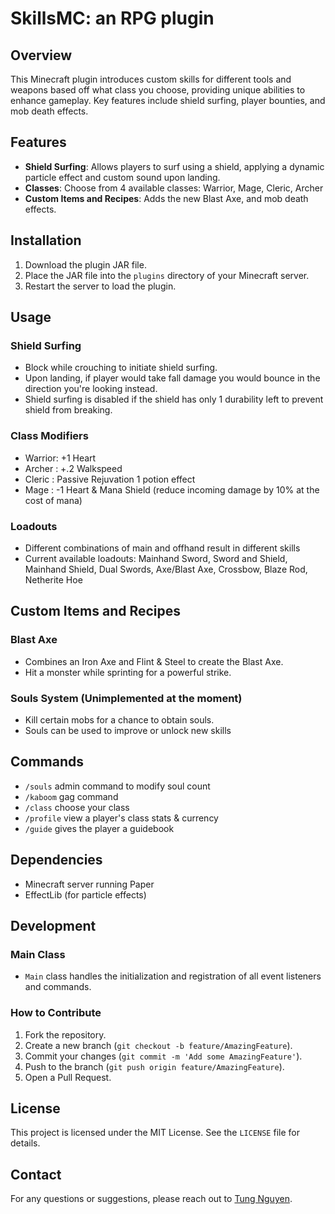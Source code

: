# SkillsMC: an RPG plugin

## Overview
This Minecraft plugin introduces custom skills for different tools and weapons based off what class you choose, providing unique abilities to enhance gameplay. Key features include shield surfing, player bounties, and mob death effects.

## Features
- **Shield Surfing**: Allows players to surf using a shield, applying a dynamic particle effect and custom sound upon landing.
- **Classes**: Choose from 4 available classes: Warrior, Mage, Cleric, Archer
- **Custom Items and Recipes**: Adds the new Blast Axe, and mob death effects.

## Installation
1. Download the plugin JAR file.
2. Place the JAR file into the `plugins` directory of your Minecraft server.
3. Restart the server to load the plugin.

## Usage
### Shield Surfing
- Block while crouching to initiate shield surfing.
- Upon landing, if player would take fall damage you would bounce in the direction you're looking instead.
- Shield surfing is disabled if the shield has only 1 durability left to prevent shield from breaking.
  
### Class Modifiers
- Warrior: +1 Heart
- Archer : +.2 Walkspeed
- Cleric : Passive Rejuvation 1 potion effect
- Mage   : -1 Heart & Mana Shield (reduce incoming damage by 10% at the cost of mana)

### Loadouts
- Different combinations of main and offhand result in different skills 
- Current available loadouts: Mainhand Sword, Sword and Shield, Mainhand Shield, Dual Swords, Axe/Blast Axe, Crossbow, Blaze Rod, Netherite Hoe

## Custom Items and Recipes
### Blast Axe
- Combines an Iron Axe and Flint & Steel to create the Blast Axe.
- Hit a monster while sprinting for a powerful strike.
  
### Souls System (Unimplemented at the moment)
- Kill certain mobs for a chance to obtain souls.
- Souls can be used to improve or unlock new skills
  
## Commands
- `/souls` admin command to modify soul count
- `/kaboom` gag command
- `/class` choose your class
- `/profile` view a player's class stats & currency
- `/guide` gives the player a guidebook

## Dependencies
- Minecraft server running Paper
- EffectLib (for particle effects)

## Development
### Main Class
- `Main` class handles the initialization and registration of all event listeners and commands.

### How to Contribute
1. Fork the repository.
2. Create a new branch (`git checkout -b feature/AmazingFeature`).
3. Commit your changes (`git commit -m 'Add some AmazingFeature'`).
4. Push to the branch (`git push origin feature/AmazingFeature`).
5. Open a Pull Request.

## License
This project is licensed under the MIT License. See the `LICENSE` file for details.

## Contact
For any questions or suggestions, please reach out to [Tung Nguyen](https://github.com/Ragnaorok).


